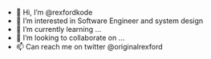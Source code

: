 - 👋 Hi, I’m @rexfordkode
- 👀 I’m interested in Software Engineer and system design
- 🌱 I’m currently learning ...
- 💞️ I’m looking to collaborate on ...
- 📫 Can reach me on twitter @originalrexford

<!---
rexfordkode/rexfordkode is a ✨ special ✨ repository because its `README.md` (this file) appears on your GitHub profile.
You can click the Preview link to take a look at your changes.
--->
